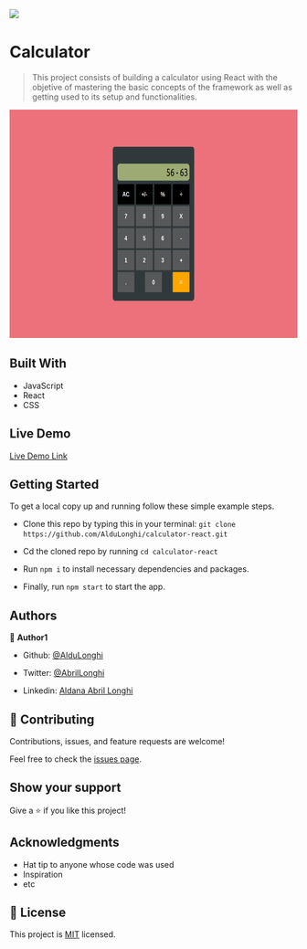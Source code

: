 ![](https://img.shields.io/badge/Microverse-blueviolet)

# Calculator

> This project consists of building a calculator using React with the objetive of mastering the basic concepts of the framework as well as getting used to its setup and functionalities.

<img src="./src/assets/screenshot.png" width="600" height="400">

## Built With

- JavaScript
- React
- CSS

## Live Demo

[Live Demo Link](https://awsome-react-calculator.herokuapp.com/)


## Getting Started

To get a local copy up and running follow these simple example steps.

- Clone this repo by typing this in your terminal: `git clone https://github.com/AlduLonghi/calculator-react.git`

- Cd the cloned repo by running `cd calculator-react`

- Run `npm i` to install necessary dependencies and packages.

- Finally, run `npm start` to start the app.

## Authors

👤 **Author1**

- Github: [@AlduLonghi](https://github.com/AlduLonghi)

- Twitter: [@AbrilLonghi](https://twitter.com/AbrilLonghi)

- Linkedin: [Aldana Abril Longhi](www.linkedin.com/in/aldanalonghi)

## 🤝 Contributing

Contributions, issues, and feature requests are welcome!

Feel free to check the [issues page](issues/).

## Show your support

Give a ⭐️ if you like this project!

## Acknowledgments

- Hat tip to anyone whose code was used
- Inspiration
- etc

## 📝 License

This project is [MIT](lic.url) licensed.